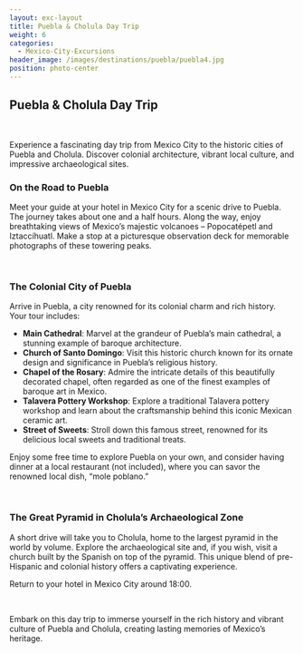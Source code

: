 ```yaml
---
layout: exc-layout
title: Puebla & Cholula Day Trip
weight: 6
categories:
  - Mexico-City-Excursions
header_image: /images/destinations/puebla/puebla4.jpg
position: photo-center
---
```

## Puebla & Cholula Day Trip

&nbsp;

Experience a fascinating day trip from Mexico City to the historic cities of Puebla and Cholula. Discover colonial architecture, vibrant local culture, and impressive archaeological sites.

### On the Road to Puebla

Meet your guide at your hotel in Mexico City for a scenic drive to Puebla. The journey takes about one and a half hours. Along the way, enjoy breathtaking views of Mexico’s majestic volcanoes – Popocatépetl and Iztaccíhuatl. Make a stop at a picturesque observation deck for memorable photographs of these towering peaks.

&nbsp;

### The Colonial City of Puebla

Arrive in Puebla, a city renowned for its colonial charm and rich history. Your tour includes:

- **Main Cathedral**: Marvel at the grandeur of Puebla’s main cathedral, a stunning example of baroque architecture.
- **Church of Santo Domingo**: Visit this historic church known for its ornate design and significance in Puebla’s religious history.
- **Chapel of the Rosary**: Admire the intricate details of this beautifully decorated chapel, often regarded as one of the finest examples of baroque art in Mexico.
- **Talavera Pottery Workshop**: Explore a traditional Talavera pottery workshop and learn about the craftsmanship behind this iconic Mexican ceramic art.
- **Street of Sweets**: Stroll down this famous street, renowned for its delicious local sweets and traditional treats.

Enjoy some free time to explore Puebla on your own, and consider having dinner at a local restaurant (not included), where you can savor the renowned local dish, “mole poblano.”

&nbsp;

### The Great Pyramid in Cholula’s Archaeological Zone

A short drive will take you to Cholula, home to the largest pyramid in the world by volume. Explore the archaeological site and, if you wish, visit a church built by the Spanish on top of the pyramid. This unique blend of pre-Hispanic and colonial history offers a captivating experience.

Return to your hotel in Mexico City around 18:00.

&nbsp;

Embark on this day trip to immerse yourself in the rich history and vibrant culture of Puebla and Cholula, creating lasting memories of Mexico’s heritage.

